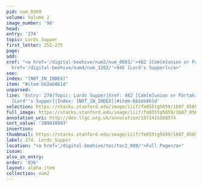 ```yaml
---
pid: num_0309
volume: Volume 2
image_number: '98'
head:
entry: '274'
topic: Lords Supper
first_letter: 251-275
page:
add:
xref: "<a href='/digital-beehive/num2/num_0603/'>482 [Com[m]union or Partaking]</a>|<a
  href='/digital-beehive/num4/num_1262/'>945 [Lord's Supper]</a>"
see:
index: "[NOT_IN_INDEX]"
item: "#item-bb2eb861d"
unparsed:
line: 'Entry: 274|Topic: Lords Supper|Xref: 482 [Com[m]union or Partaking]|Xref: 945
  [Lord''s Supper]|Index: [NOT_IN_INDEX]|#item-bb2eb861d'
selection: https://stacks.stanford.edu/image/iiif/fm855tg5659/1607_0565/806,993,2991,854/full/0/default.jpg
full_image: https://stacks.stanford.edu/image/iiif/fm855tg5659/1607_0565/full/full/0/default.jpg
annotation_uri: http://dev.llgc.org.uk/annotation/1571415160574
sort_value: '209810993'
insertion:
thumbnail: https://stacks.stanford.edu/image/iiif/fm855tg5659/1607_0565/806,993,600,180/250,/0/default.jpg
label: 274. Lords Supper
location: "<a href='/digital-beehive/toc/toc2_088/'>Full Page</a>"
issue:
also_in_entry:
order: '036'
layout: alpha_item
collection: num2
---
```

